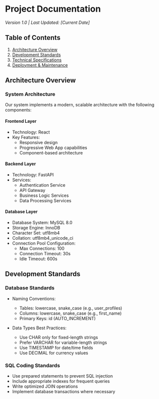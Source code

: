 # Project Documentation
*Version 1.0 | Last Updated: [Current Date]*

## Table of Contents
1. [Architecture Overview](#architecture-overview)
2. [Development Standards](#development-standards)
3. [Technical Specifications](#technical-specifications)
4. [Deployment & Maintenance](#deployment-and-maintenance)

## Architecture Overview

### System Architecture
Our system implements a modern, scalable architecture with the following components:

#### Frontend Layer
- Technology: React
- Key Features:
  - Responsive design
  - Progressive Web App capabilities
  - Component-based architecture

#### Backend Layer
- Technology: FastAPI
- Services:
  - Authentication Service
  - API Gateway
  - Business Logic Services
  - Data Processing Services

#### Database Layer
- Database System: MySQL 8.0
- Storage Engine: InnoDB
- Character Set: utf8mb4
- Collation: utf8mb4_unicode_ci
- Connection Pool Configuration:
  - Max Connections: 100
  - Connection Timeout: 30s
  - Idle Timeout: 600s



## Development Standards

### Database Standards
- Naming Conventions:
  - Tables: lowercase, snake_case (e.g., user_profiles)
  - Columns: lowercase, snake_case (e.g., first_name)
  - Primary Keys: id (AUTO_INCREMENT)

- Data Types Best Practices:
  - Use CHAR only for fixed-length strings
  - Prefer VARCHAR for variable-length strings
  - Use TIMESTAMP for date/time fields
  - Use DECIMAL for currency values

### SQL Coding Standards
- Use prepared statements to prevent SQL injection
- Include appropriate indexes for frequent queries
- Write optimized JOIN operations
- Implement database transactions where necessary

